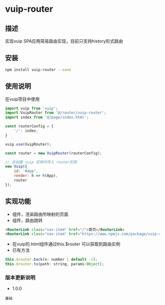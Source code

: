 # vuip-router
## 描述
实现vuip SPA应用简易路由实现，目前只支持history形式路由

## 安装
``` bash
npm install vuip-router --save
```
## 使用说明
在vuip项目中使用
``` javascript
import vuip from 'vuip';
import VuipRouter from '@/router/vuip-router';
import index from '@/page/index.html';

const routerConfig = {
    '/': index,
}

vuip.use(VuipRouter);

const router = new VuipRouter(routerConfig);

// 在创建 vuip 实例时传入 router实例
new Vuip({
    id: '#app',
    render: h => h(App),
    router
});
```

## 实现功能
* <RouterView /> 组件，渲染路由所映射的页面
* <RouterLink /> 组件，路由跳转
```html
<RouterLink class="nav-item" href="/">首页</RouterLink>
<RouterLink class="nav-item" href="https://www.npmjs.com/package/vuip-cli" target="_blank">外连接</RouterLink>
```
* 在vuip的.html组件通过this.$router 可以获取到路由实例
* 已有方法
```javascript
this.$router.back(n: number | default -1);
this.$router.to(path: string, params:Object);
```

### 版本更新说明
+ 1.0.0
```
基础
```